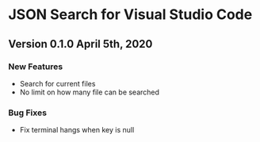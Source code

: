 # JSON Search for Visual Studio Code

## Version 0.1.0 April 5th, 2020

### New Features

- Search for current files
- No limit on how many file can be searched

### Bug Fixes

- Fix terminal hangs when key is null

